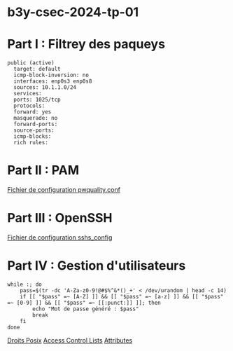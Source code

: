 # b3y-csec-2024-tp-01

# Part I : Filtrey des paqueys

```
public (active)
  target: default
  icmp-block-inversion: no
  interfaces: enp0s3 enp0s8
  sources: 10.1.1.0/24
  services:
  ports: 1025/tcp
  protocols:
  forward: yes
  masquerade: no
  forward-ports:
  source-ports:
  icmp-blocks:
  rich rules:
```

# Part II : PAM

[Fichier de configuration pwquality.conf](https://github.com/NathanGmd/b3y-csec-2024-tp-01/blob/main/pwquality.conf)

# Part III : OpenSSH

[Fichier de configuration sshs_config](https://github.com/NathanGmd/b3y-csec-2024-tp-01/blob/main/sshd_config)

# Part IV : Gestion d'utilisateurs

```
while :; do
    pass=$(tr -dc 'A-Za-z0-9!@#$%^&*()_+' < /dev/urandom | head -c 14)
    if [[ "$pass" =~ [A-Z] ]] && [[ "$pass" =~ [a-z] ]] && [[ "$pass" =~ [0-9] ]] && [[ "$pass" =~ [[:punct:]] ]]; then
        echo "Mot de passe généré : $pass"
        break
    fi
done
```

[Droits Posix](https://github.com/NathanGmd/b3y-csec-2024-tp-01/blob/main/droits-posix)
[Access Control Lists](https://github.com/NathanGmd/b3y-csec-2024-tp-01/blob/main/ACLs)
[Attributes](https://github.com/NathanGmd/b3y-csec-2024-tp-01/blob/main/attributes)
